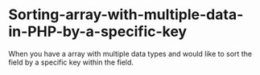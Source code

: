 # Sorting-array-with-multiple-data-in-PHP-by-a-specific-key
When you have a array with multiple data types and would like to sort the field by a specific key within the field.
